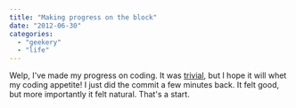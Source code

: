 ```yaml
---
title: "Making progress on the block"
date: "2012-06-30"
categories: 
  - "geekery"
  - "life"
---
```

Welp, I've made my progress on coding. It was <a href="https://github.com/antzucaro/XonStat/commit/9f4a482f6194a036232e55b6e6917305ab98589c" title="yeah, teeny">trivial</a>, but I hope it will whet my coding appetite! I just did the commit a few minutes back. It felt good, but more importantly it felt natural. That's a start. 
